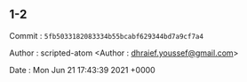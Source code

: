 ## 1-2 

 Commit : `5fb5033182083334b55bcabf629344bd7a9cf7a4`

 Author : scripted-atom <Author : dhraief.youssef@gmail.com> 

 Date 	: Mon Jun 21 17:43:39 2021 +0000 

